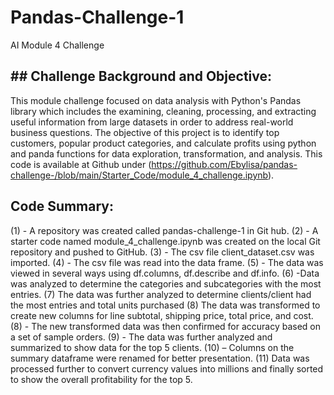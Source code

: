 # Pandas-Challenge-1
AI Module 4 Challenge

## ## Challenge Background and Objective:
This module challenge focused on data analysis with Python's Pandas library which includes the examining, cleaning, processing, and extracting useful information from large datasets in order to address real-world business questions. The objective of this project is to identify top customers, popular product categories, and calculate profits using python and panda functions for data exploration, transformation, and analysis. This code is available at Github under (https://github.com/Ebylisa/pandas-challenge-/blob/main/Starter_Code/module_4_challenge.ipynb).

## Code Summary:
(1)	- A repository was created called pandas-challenge-1 in Git hub. (2) - A starter code named module_4_challenge.ipynb was created on the local Git repository and pushed to GitHub. (3) - The csv file client_dataset.csv was imported. (4) - The csv file was read into the data frame. (5) - The data was viewed in several ways using df.columns,  df.describe  and df.info. (6) -Data was analyzed to determine the categories and subcategories with the most entries. (7) The data was further analyzed to determine clients/client had the most entries and total units purchased (8) The data was transformed to create new columns for line subtotal, shipping price, total price, and cost. (8) - The new transformed data was then confirmed for accuracy based on a set of sample orders. (9) - The data was further analyzed and summarized to show data for the top 5 clients. (10) – Columns on the summary dataframe were renamed for better presentation. (11) Data was processed further to convert currency values into millions and finally sorted to show the overall profitability for the top 5. 
